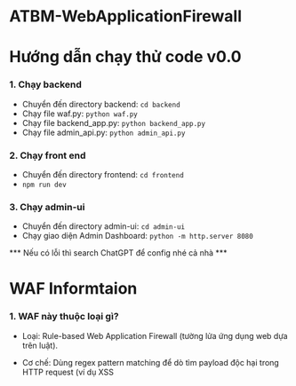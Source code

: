 # ATBM-WebApplicationFirewall

# Hướng dẫn chạy thử code v0.0
### 1. Chạy backend
- Chuyển đến directory backend: ```cd backend```
- Chạy file waf.py: ```python waf.py```
- Chạy file backend_app.py: ```python backend_app.py```
- Chạy file admin_api.py: ```python admin_api.py```
### 2. Chạy front end
- Chuyển đến directory frontend: ```cd frontend```
- ```npm run dev```
### 3. Chạy admin-ui
- Chuyển đến directory admin-ui: ```cd admin-ui```
- Chạy giao diện Admin Dashboard: ```python -m http.server 8080```

*** Nếu có lỗi thì search ChatGPT để config nhé cả nhà ***

# WAF Informtaion

### 1. WAF này thuộc loại gì?

- Loại: Rule-based Web Application Firewall (tường lửa ứng dụng web dựa trên luật).

- Cơ chế: Dùng regex pattern matching để dò tìm payload độc hại trong HTTP request (ví dụ XSS <script>, SQLi UNION SELECT).

- Chuẩn/Nguyên lý: Nó tuân theo mô hình OWASP CRS (Core Rule Set) cơ bản – tức là phát hiện dựa vào signature/regex thay vì ML hay hành vi.

*👉 Nghĩa là: nó không phải network firewall (L3/L4), mà thuộc lớp Application Firewall (L7), cụ thể hơn là WAF theo chuẩn OWASP Top 10 (SQLi, XSS, RFI/LFI, Path Traversal...).*

### 2. So với các chuẩn/công nghệ ngoài thực tế

- ModSecurity (chuẩn phổ biến nhất, tích hợp CRS của OWASP): cũng hoạt động rule-based, nhưng có hàng nghìn rule, kèm theo anomaly scoring, whitelist/blacklist phức tạp hơn.

- AWS WAF / Cloudflare WAF: cũng có core rule set dựa trên regex + managed rules, nhưng họ có thêm AI/ML, scoring, geo-block, bot-detection.

- WAF hiện tại đang làm: phiên bản prototype nhẹ, dùng seed rules JSON để match request payload. Nó tương đương một bản mini-ModSecurity, phù hợp để học và thử nghiệm.

### 3. Các thành phần hệ thống hiện tại đang có

- Frontend: Web app (giả lập user gửi request).

- Backend (WAF proxy):

  - Nhận HTTP request từ user → kiểm tra payload dựa vào rules.json.

  - Nếu match rule → chặn + log lại (payload, URL, IP, timestamp).

  - Nếu không match → forward request đến ứng dụng đích (giống reverse proxy).

- Admin-UI:

  - Giao diện quản lý rules.

  - Load rules từ admin_api.py (/rules endpoint).

  - Cho phép bật/tắt, thêm rule mới.

### 4. Chuẩn hoạt động / Flow xử lý (chuẩn WAF cơ bản)

- User → gửi request (có thể chứa attack payload).

- Request đi qua WAF proxy (backend).

- So sánh request content với rules trong rules.json.

- Nếu match: block/log.

- Nếu không: forward đến app thật.

- Admin → dùng Admin-UI để quản lý rules.

- Admin-UI gọi API (/rules) từ admin_api.py.

- Rules được cập nhật vào rules.json.

- Backend reload hoặc đọc rules.json để update bộ lọc.

### 5. Điểm mạnh và hạn chế

**✅ Điểm mạnh:**

Nhẹ, dễ hiểu, minh họa nguyên lý rule-based WAF.

Có UI quản lý rule → trực quan.

Có logging request để sau này phân tích (có thể làm auto rule-gen).

**⚠️ Hạn chế (so với chuẩn thực tế):**

Chỉ rule-based, chưa có anomaly scoring.

Chưa có tính năng negative security model (whitelist), chỉ mới positive (block khi khớp regex).

Chưa xử lý tốt false positive/false negative.

Chưa có high-performance engine (ModSecurity viết C, tích hợp vào Nginx/Apache, rất nhanh).


### Kiến trúc Web bán sách + WAF

👩‍💻 User (khách hàng)
       |
       v
 🌐 Frontend (React + Vite UI)
 http://localhost:5173
       |
       v
 🔰 WAF Proxy (waf.py)   <--- so khớp với rules.json
       |    (block nếu match rule)
       v
 🖥️ Backend App (backend_app.py)
       |--- 📚 Database (Books, Users, Orders)
       |
       v
  Trả dữ liệu (sách, giỏ hàng, thanh toán)


### Quản trị bảo mật (Admin)

👨‍💼 Admin
       |
       v
 🌐 Admin-UI (index.html)
 http://localhost:8080
       |
       v
 🛠️ Admin API (admin_api.py)
       |
       v
 📄 rules.json  <--- nơi lưu trữ rules
       |
       v
 🔰 WAF Proxy (waf.py)  <--- đọc rules.json để update filter


### 📑 Giải thích luồng

1. Khách hàng truy cập frontend để mua sách.

- Request gửi qua waf.py.

- waf.py kiểm tra rules.json.

- Nếu hợp lệ → chuyển vào backend_app.py.

- backend_app.py truy vấn database → trả kết quả về frontend.

2. Admin mở Admin-UI để quản lý rules.

- Gọi API tới admin_api.py.

- admin_api.py cập nhật rules.json.

- waf.py đọc rules.json → áp dụng rule mới.



# Demo Scenario

### 0) Chuẩn bị (khởi động services)

- Mở 3 terminal (hoặc 3 Run config) và trong mỗi terminal cd backend và activate venv nếu cần.

- Terminal A — WAF:

```
cd ATBM-WebApplicationFirewall/backend
# (nếu chưa active venv) venv\Scripts\activate  (Windows)  hoặc  source venv/bin/activate
python waf.py
# WAF lắng nghe: http://127.0.0.1:5000
```

- Terminal B — Backend app (ứng dụng bán sách giả lập):
```
cd ATBM-WebApplicationFirewall/backend
python backend_app.py
# Backend app lắng nghe: http://127.0.0.1:5001
```

- Terminal C — Admin API:
```
cd ATBM-WebApplicationFirewall/backend
python admin_api.py
# Admin API lắng nghe: http://127.0.0.1:5002
```

- (Optional) Chạy frontend React (nếu muốn demo UI người dùng):
```
cd ATBM-WebApplicationFirewall/frontend
npm install   # nếu chưa cài
npm run dev   # mở http://localhost:5173
```

- (Optional) Chạy admin-ui (dashboard tĩnh):
```
cd ATBM-WebApplicationFirewall/admin-ui
python -m http.server 8080
# rồi mở http://localhost:8080
```

### 1) Scenario A — Truy cập bình thường (không bị block)

**Mục tiêu**: chứng minh request đi qua WAF và được forward tới backend_app (trả nội dung ứng dụng).

**Cách 1 — Dùng trình duyệt (thích hợp khi dùng frontend React)**

- Mở http://localhost:5173 (frontend) hoặc test trực tiếp WAF:

  - Mở http://127.0.0.1:5000/search?q=iphone trong trình duyệt.

- Kết quả mong đợi: bạn thấy nội dung từ backend_app.py — ví dụ Search Results for: iphone.

**Cách 2 — Dùng curl (chắc chắn, terminal)**
```
curl -i "http://127.0.0.1:5000/search?q=iphone"
```

- Expected (HTTP):

  - Status 200 OK

  - Body chứa: Search Results for: iphone

**Kiểm tra log**

Mở file log hoặc dùng admin API:
```
# xem log cuối
tail -n 20 backend/logs/waf.log

# hoặc gọi admin_api
curl "http://127.0.0.1:5002/api/logs"
```

- Expected log entry: một dòng ALLOWED: <src_ip> /search?... (WAF ghi allowed).

### 2) Scenario B — Vi phạm match rule (bị block)

**Mục tiêu**: Mô phỏng các request chứa payload tấn công (trùng với regex rule trong rules.json) →
WAF phải phát hiện, chặn (HTTP 403), ghi log BLOCKED, và không forward tới backend.

### ⚔️ 1. Cross-Site Scripting (XSS Attack)

Mô phỏng hành vi:

Kẻ tấn công cố gắng chèn thẻ <script> vào nội dung người dùng gửi (form bình luận, ô tìm kiếm, v.v.).
Mục tiêu là khiến trình duyệt nạn nhân thực thi JavaScript độc hại.

Rule tương ứng trong rules.json:
```
{
    "id": 1,
    "type": "XSS",
    "pattern": "<script[^>]*?>[\\s\\S]*?<\\/script>",
    "enabled": true,
    "source": "seed",
    "comment": "Chặn payload XSS dạng <script>...</script>. Dùng để phát hiện script tag trực tiếp trong body/query. (FP risk: thấp nếu đã decode input)."
  }
```

Command demo:
```
curl -i -X POST "http://127.0.0.1:5000/comment" \
  -H "Content-Type: text/plain" \
  --data "<script>alert('xss-demo')</script>"
```

Expected (HTTP response):
```
HTTP/1.1 403 Forbidden
Content-Type: text/plain

Blocked by RuleForge WAF
```

Expected log entry (trong backend/logs/waf.log hoặc /api/logs):
```
{"timestamp": "...", "src_ip": "127.0.0.1", "path": "/comment", "payload": "<script>alert('xss-demo')</script>", "matched_rule": "(<script>.*?</script>)", "action": "BLOCKED"}
```

### 🧨 2. SQL Injection (SQLi Attack)

Mô phỏng hành vi:
Kẻ tấn công chèn câu lệnh SQL vào input để trích xuất dữ liệu từ database (như users hoặc passwords).

Rule tương ứng trong rules.json:
```
{
    "id": 3,
    "type": "SQLi",
    "pattern": "(?:union\\s+select\\b)",
    "enabled": true,
    "source": "seed",
    "comment": "Phát hiện pattern 'UNION SELECT' – chỉ dùng khi normalized và case-insensitive. Rất hiệu quả với SQLi dạng union-based."
  }
```

Command demo:
```
curl -i "http://127.0.0.1:5000/search?q=1 UNION SELECT username,password FROM users"
```

Expected (HTTP response):
```
HTTP/1.1 403 Forbidden
Content-Type: text/plain

Blocked by RuleForge WAF
```

Expected log entry:
```
{"timestamp": "...", "src_ip": "127.0.0.1", "path": "/search", "payload": "1 UNION SELECT username,password FROM users", "matched_rule": "(UNION.*SELECT.*FROM)", "action": "BLOCKED"}
```

### 🧱 3. Command Injection (CMD Injection)

Mô phỏng hành vi:
Kẻ tấn công cố gắng chèn lệnh hệ thống (;, &&, |, v.v.) vào input — ví dụ khi backend gọi os.system() hoặc subprocess.

Rule tương ứng trong rules.json:
```
{
  "id": 3,
  "type": "regex",
  "pattern": "([;&|]{1,2}\\s*(cat|ls|whoami|id|rm)\\b)",
  "enabled": true,
  "source": "seed",
  "comment": "Phát hiện Command Injection — khi người dùng cố gắng thực thi lệnh hệ thống."
}
```

Command demo:
```
curl -i "http://127.0.0.1:5000/search?q=iphone;ls"
```

Expected (HTTP response):
```
HTTP/1.1 403 Forbidden
Content-Type: text/plain

Blocked by RuleForge WAF
```

Expected log entry:
```
{"timestamp": "...", "src_ip": "127.0.0.1", "path": "/search", "payload": "iphone;ls", "matched_rule": "([;&|]{1,2}\\s*(cat|ls|whoami|id|rm)\\b)", "action": "BLOCKED"}
```
